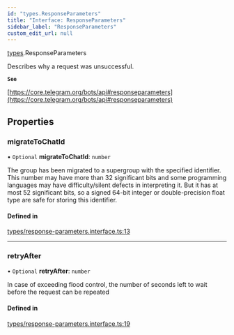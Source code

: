```yaml
---
id: "types.ResponseParameters"
title: "Interface: ResponseParameters"
sidebar_label: "ResponseParameters"
custom_edit_url: null
---
```


[types](../modules/types.md).ResponseParameters

Describes why a request was unsuccessful.

**`See`**

[https://core.telegram.org/bots/api#responseparameters](https://core.telegram.org/bots/api#responseparameters)

## Properties

### migrateToChatId

• `Optional` **migrateToChatId**: `number`

The group has been migrated to a supergroup with the specified identifier. This
number may have more than 32 significant bits and some programming languages may
have difficulty/silent defects in interpreting it. But it has at most 52
significant bits, so a signed 64-bit integer or double-precision float type are
safe for storing this identifier.

#### Defined in

[types/response-parameters.interface.ts:13](https://github.com/DeityLamb/telegramjs/blob/32b4cca/packages/common/lib/interfaces/types/response-parameters.interface.ts#L13)

___

### retryAfter

• `Optional` **retryAfter**: `number`

In case of exceeding flood control, the number of seconds left to wait before
the request can be repeated

#### Defined in

[types/response-parameters.interface.ts:19](https://github.com/DeityLamb/telegramjs/blob/32b4cca/packages/common/lib/interfaces/types/response-parameters.interface.ts#L19)
